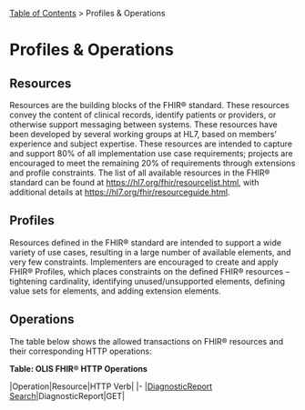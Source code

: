 <p id="breadcrumb">

[Table of Contents](https://simplifier.net/guide/ontariolaboratoriesinformationsystemconsumerquery/home) > Profiles & Operations

</p>

# Profiles & Operations

## Resources

Resources are the building blocks of the FHIR® standard.  These resources convey the content of clinical records, identify patients or providers, or otherwise support messaging between systems. These resources have been developed by several working groups at HL7, based on members’ experience and subject expertise.  These resources are intended to capture and support 80% of all implementation use case requirements; projects are encouraged to meet the remaining 20% of requirements through extensions and profile constraints. The list of all available resources in the FHIR® standard can be found at https://hl7.org/fhir/resourcelist.html, with additional details at https://hl7.org/fhir/resourceguide.html.

## Profiles

Resources defined in the FHIR® standard are intended to support a wide variety of use cases, resulting in a large number of available elements, and very few constraints. Implementers are encouraged to create and apply FHIR®  Profiles, which places constraints on the defined FHIR®  resources – tightening cardinality, identifying unused/unsupported elements, defining value sets for elements, and adding extension elements.

## Operations

The table below shows the allowed transactions on FHIR® resources and their corresponding HTTP operations:

**Table: OLIS FHIR® HTTP Operations**

|Operation|Resource|HTTP Verb|
|-
|[DiagnosticReport Search](https://simplifier.net/guide/OntarioLaboratoriesInformationSystemConsumerQuery/DiagnoticReportSearch)|DiagnosticReport|GET|
